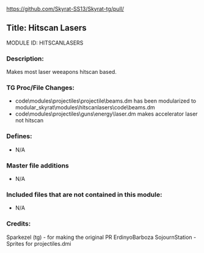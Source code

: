 https://github.com/Skyrat-SS13/Skyrat-tg/pull/<!--PR Number-->

## Title: Hitscan Lasers

MODULE ID: HITSCANLASERS

### Description:

Makes most laser weeapons hitscan based. 

### TG Proc/File Changes:

- code\modules\projectiles\projectile\beams.dm has been modularized to modular_skyrat\modules\hitscanlasers\code\beams.dm
- code\modules\projectiles\guns\energy\laser.dm makes accelerator laser not hitscan


### Defines:

- N/A


### Master file additions

- N/A

### Included files that are not contained in this module:

- N/A


### Credits:

Sparkezel (tg) - for making the original PR
ErdinyoBarboza
SojournStation - Sprites for projectiles.dmi
